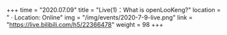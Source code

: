 +++ 
time = "2020.07.09" 
title = "Live(1)：What is openLooKeng?" 
location = " · Location: Online" 
img = "/img/events/2020-7-9-live.png" 
link = "https://live.bilibili.com/h5/22366478"
weight = 98
+++
